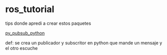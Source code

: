 # ros_tutorial

tips donde apredi a crear estos paquetes

[py_pubsub_python](https://docs.ros.org/en/humble/Tutorials/Beginner-Client-Libraries/Writing-A-Simple-Py-Publisher-And-Subscriber.html)

def: se crea un publicador y subscritor en python que mande un mensaje y el otro escuche
